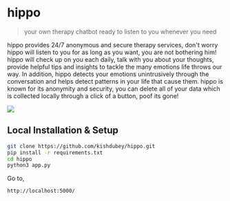 
# hippo
> your own therapy chatbot ready to listen to you whenever you need

hippo provides 24/7 anonymous and secure therapy services, don't worry hippo will listen to you for as long as you want, you are not bothering him! hippo will check up on you each daily, talk with you about your thoughts, provide helpful tips and insights to tackle the many emotions life throws our way. In addition, hippo detects your emotions unintrusively through the conversation and helps detect patterns in your life that cause them. hippo is known for its anonymity and security, you can delete all of your data which is collected locally through a click of a button, poof its gone!

![](https://cdn.discordapp.com/attachments/804880599034232883/805237383846297650/hippo-47726_1280.png=100x120)

## Local Installation & Setup

```sh
git clone https://github.com/kishdubey/hippo.git
pip install -r requirements.txt
cd hippo
python3 app.py
```
Go to,
```sh
http://localhost:5000/
```
